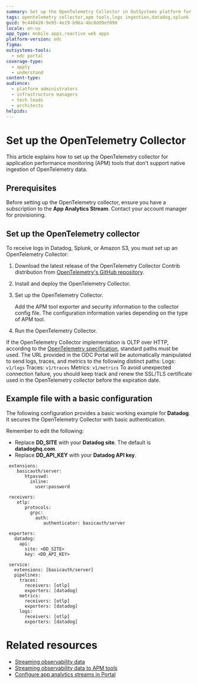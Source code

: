 ```yaml
---
summary: Set up the OpenTelemetry Collector in OutSystems platform for receiving logs in Datadog, Splunk, or Amazon S3.
tags: opentelemetry collector,apm tools,logs ingestion,datadog,splunk
guid: 9c440428-9e95-4e19-b96a-4bc0dd9ef098
locale: en-us
app_type: mobile apps,reactive web apps
platform-version: odc
figma:
outsystems-tools:
  - odc portal
coverage-type:
  - apply
  - understand
content-type:
audience:
  - platform administrators
  - infrastructure managers
  - tech leads
  - architects
helpids:
---
```

# Set up the OpenTelemetry Collector

This article explains how to set up the OpenTelemetry collector for application performance monitoring (APM) tools that don't support native ingestion of OpenTelemetry data.

## Prerequisites

Before setting up the OpenTelemetry collector, ensure you have a subscription to the **App Analytics Stream**. Contact your account manager for provisioning.

## Set up the OpenTelemetry collector

To receive logs in Datadog, Splunk, or Amazon S3, you must set up an OpenTelemetry Collector:

1. Download the latest release of the OpenTelemetry Collector Contrib distribution from [OpenTelemetry's GitHub repository](https://github.com/open-telemetry/opentelemetry-collector-releases/releases).  

1. Install and deploy the OpenTelemetry Collector.  

1. Set up the OpenTelemetry Collector.  

   Add the APM tool exporter and security information to the collector config file. The configuration information varies depending on the type of APM tool.  

1. Run the OpenTelemetry Collector.

<div class="info" markdown="1">

If the OpenTelemetry Collector implementation is OLTP over HTTP, according to the [OpenTelemetry specification](https://opentelemetry.io/docs/specs/otlp/#otlphttp-request), standard paths must be used. The URL provided in the ODC Portal will be automatically manipulated to send logs, traces, and metrics to the following distinct paths: Logs: `v1/logs` Traces: `v1/traces` Metrics: `v1/metrics` To avoid unexpected connection failure, you should keep track and renew the SSL/TLS certificate used in the OpenTelemetry collector before the expiration date.  

</div>

## Example file with a basic configuration

The following configuration provides a basic working example for **Datadog**. It secures the OpenTelemetry Collector with basic authentication.

Remember to edit the following:

* Replace **DD\_SITE** with your **Datadog site**. The default is **datadoghq.com**.  
* Replace **DD\_API\_KEY** with your **Datadog API key**.

```
 extensions: 
    basicauth/server:
       htpasswd:
         inline:
           user:password

 receivers: 
    otlp:
       protocols:
         grpc:
           auth:
              authenticator: basicauth/server
 
 exporters:
   datadog:
     api:
       site: <DD_SITE>
       key: <DD_API_KEY>

 service:
   extensions: [basicauth/server]
   pipelines:
     traces: 
       receivers: [otlp]
       exporters: [datadog]
     metrics:  
       receivers: [otlp]
       exporters: [datadog]
     logs:
       receivers: [otlp]
       exporters: [datadog]

```
# Related resources

* [Streaming observability data](stream-app-analytics-overview.md)
* [Streaming observability data to APM tools](stream-app-analytics-apm.md)  
* [Configure app analytics streams in Portal](stream-app-analytics-configure.md)


  